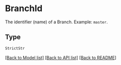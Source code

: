 # BranchId

The identifier (name) of a Branch. Example: `master`.


## Type
```python
StrictStr
```


[[Back to Model list]](../../README.md#models-v1-link) [[Back to API list]](../../README.md#documentation-for-api-endpoints) [[Back to README]](../../README.md)
